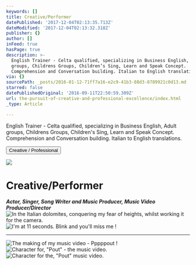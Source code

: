 ```yaml
---
keywords: []
title: Creative/Performer
datePublished: '2017-12-04T02:13:35.713Z'
dateModified: '2017-12-04T02:13:32.318Z'
publisher: {}
author: []
inFeed: true
hasPage: true
description: >-
  English Trainer - Celta qualified, specializing in Business English, Adult
  groups, Childrens Groups, Children’s Sing, Learn and Speak Concept.
  Comprehension and Conversation building. Italian to English translations.
via: {}
sourcePath: _posts/2016-01-12-71ff7a16-e2c9-41b3-88d3-8789921c0d13.md
starred: false
datePublishedOriginal: '2016-09-11T22:50:59.309Z'
url: the-pursuit-of-creative-and-professional-excellence/index.html
_type: Article

---
```

English Trainer - Celta qualified, specializing in Business English, Adult groups, Childrens Groups, Children's Sing, Learn and Speak Concept. Comprehension and Conversation building. Italian to English translations.

<button data-role="cta" style="">Creative / Professional</button>

![](https://s3-us-west-2.amazonaws.com/the-grid-img/p/52a4becad55d37447c2d1011ece1b36bc864fe86.jpg)

# Creative/Performer

_**Actor, Singer, Song Writer and Music Producer, Music Video Producer/Director**_
![In the Italian dolomites, conquering my fear of heights, whilst working it for the camera.](https://s3-us-west-2.amazonaws.com/the-grid-img/p/49c1dd6bf8d4d6777d6032539c08c8a78b1e6aa3.png)
![I'm at 11 seconds. Blink and you'll miss me !](https://s3-us-west-2.amazonaws.com/the-grid-img/p/436a38e05ff5807d288ba6c94549118c18307367.png)

---

![The making of my music video - Pppppout !](https://the-grid-user-content.s3-us-west-2.amazonaws.com/a20755b1-f0b0-46f8-b49b-8b36f2dcd30c.png)
![Character for, "Pout" - the music video.](https://the-grid-user-content.s3-us-west-2.amazonaws.com/69d1fffe-7e47-4aee-a3d9-8f8f05bd49b1.png)
![ Character for the, "Pout" music video.](https://s3-us-west-2.amazonaws.com/the-grid-img/p/5b24aec0a370c0b56a62c51f675d84be04aab947.jpg)